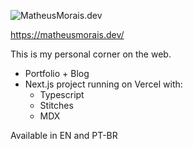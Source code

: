 ![MatheusMorais.dev](https://user-images.githubusercontent.com/30233482/135752147-a74f8247-82d4-47ac-9f36-57af29ed0873.png)

https://matheusmorais.dev/

This is my personal corner on the web.

- Portfolio + Blog
- Next.js project running on Vercel with:
  - Typescript
  - Stitches
  - MDX

Available in EN and PT-BR
